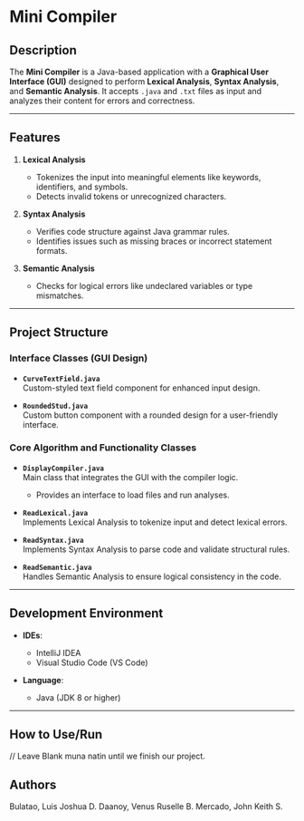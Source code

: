 # Mini Compiler  

## Description  
The **Mini Compiler** is a Java-based application with a **Graphical User Interface (GUI)** designed to perform **Lexical Analysis**, **Syntax Analysis**, and **Semantic Analysis**. It accepts `.java` and `.txt` files as input and analyzes their content for errors and correctness.

---

## Features  
1. **Lexical Analysis**  
   - Tokenizes the input into meaningful elements like keywords, identifiers, and symbols.  
   - Detects invalid tokens or unrecognized characters.  

2. **Syntax Analysis**  
   - Verifies code structure against Java grammar rules.  
   - Identifies issues such as missing braces or incorrect statement formats.  

3. **Semantic Analysis**  
   - Checks for logical errors like undeclared variables or type mismatches.  

---

## Project Structure  

### **Interface Classes (GUI Design)**  
- **`CurveTextField.java`**  
  Custom-styled text field component for enhanced input design.  

- **`RoundedStud.java`**  
  Custom button component with a rounded design for a user-friendly interface.  

### **Core Algorithm and Functionality Classes**  
- **`DisplayCompiler.java`**  
  Main class that integrates the GUI with the compiler logic.  
  - Provides an interface to load files and run analyses.  

- **`ReadLexical.java`**  
  Implements Lexical Analysis to tokenize input and detect lexical errors.  

- **`ReadSyntax.java`**  
  Implements Syntax Analysis to parse code and validate structural rules.  

- **`ReadSemantic.java`**  
  Handles Semantic Analysis to ensure logical consistency in the code.  

---

## Development Environment  
- **IDEs**:  
  - IntelliJ IDEA  
  - Visual Studio Code (VS Code)  

- **Language**:  
  - Java (JDK 8 or higher)  

---

## How to Use/Run  

// Leave Blank muna natin until we finish our project.


## Authors
Bulatao, Luis Joshua D.
Daanoy, Venus Ruselle B.
Mercado, John Keith S.

